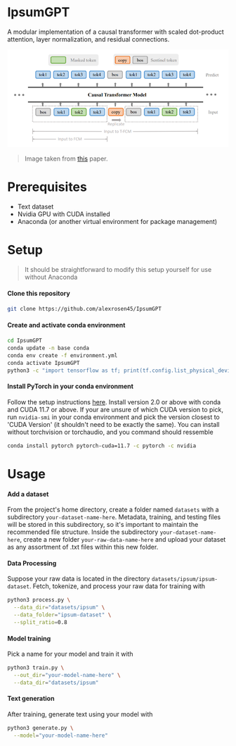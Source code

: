 # IpsumGPT
A modular implementation of a causal transformer with scaled dot-product attention, layer normalization, and residual connections.

![causal attention image](https://github.com/alexrosen45/IpsumGPT/blob/master/assets/causal-attention.png)

> Image taken from [this](https://arxiv.org/pdf/2210.13432.pdf) paper.

# Prerequisites
- Text dataset
- Nvidia GPU with CUDA installed
- Anaconda (or another virtual environment for package management)

# Setup
> It should be straightforward to modify this setup yourself for use without Anaconda

#### Clone this repository
```sh
git clone https://github.com/alexrosen45/IpsumGPT
```
#### Create and activate conda environment
```sh
cd IpsumGPT
conda update -n base conda
conda env create -f environment.yml
conda activate IpsumGPT
python3 -c "import tensorflow as tf; print(tf.config.list_physical_devices('GPU'))"
```
#### Install PyTorch in your conda environment
Follow the setup instructions [here](https://pytorch.org/). Install version 2.0 or above with conda and CUDA 11.7 or above. If your are unsure of which CUDA version to pick, run `nvidia-smi` in your conda environment and pick the version closest to 'CUDA Version' (it shouldn't need to be exactly the same). You can install without torchvision or torchaudio, and you command should ressemble
```sh
conda install pytorch pytorch-cuda=11.7 -c pytorch -c nvidia
```

# Usage
#### Add a dataset
From the project's home directory, create a folder named `datasets` with a subdirectory `your-dataset-name-here`. Metadata, training, and testing files will be stored in this subdirectory, so it's important to maintain the recommended file structure. Inside the subdirectory `your-dataset-name-here`, create a new folder `your-raw-data-name-here` and upload your dataset as any assortment of .txt files within this new folder.

#### Data Processing
Suppose your raw data is located in the directory `datasets/ipsum/ipsum-dataset`. Fetch, tokenize, and process your raw data for training with
```sh
python3 process.py \
  --data_dir="datasets/ipsum" \
  --data_folder="ipsum-dataset" \
  --split_ratio=0.8
```
#### Model training
Pick a name for your model and train it with
```sh
python3 train.py \
  --out_dir="your-model-name-here" \
  --data_dir="datasets/ipsum"
```
#### Text generation
After training, generate text using your model with
```sh
python3 generate.py \
  --model="your-model-name-here"
```
